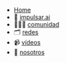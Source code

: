 - [Home](/)
- 🤖 [impulsar.ai](pages/impulsar_ai.md)
- 🧑‍🤝‍🧑 [comunidad](pages/comunidad.md)
- 🗂️ [redes](pages/redes.md)
- 📹 [vídeos](pages/videos.md)
- 👥 [nosotros](pages/nosotros.md)